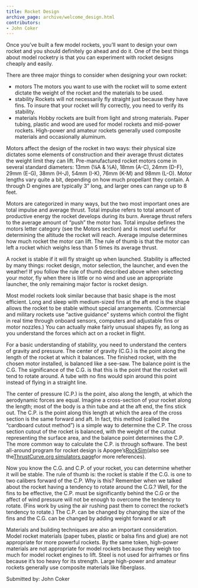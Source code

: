 ```yaml
---
title: Rocket Design
archive_page: archive/welcome_design.html
contributors:
- John Coker
---
```

Once you’ve built a few model rockets, you’ll want to design your own rocket and you should definitely go ahead and do it. One of the best things about model rocketry is that you can experiment with rocket designs cheaply and easily.

There are three major things to consider when designing your own rocket:

- motors The motors you want to use with the rocket will to some extent dictate the weight of the rocket and the materials to be used.
- stability Rockets will not necessarily fly straight just because they have fins. To insure that your rocket will fly correctly, you need to verify its stability.
- materials Hobby rockets are built from light and strong materials. Paper tubing, plastic and wood are used for model rockets and mid-power rockets. High-power and amateur rockets generally used composite materials and occasionally aluminum.

Motors affect the design of the rocket in two ways: their physical size dictates some elements of construction and their average thrust dictates the weight limit they can lift. Pre-manufactured rocket motors come in several standard diameters: 13mm (¼A & ½A), 18mm (A-C), 24mm (D-F), 29mm (E-G), 38mm (H-J), 54mm (I-K), 76mm (K-M) and 98mm (L-O). Motor lengths vary quite a bit, depending on how much propellant they contain. A through D engines are typically 3” long, and larger ones can range up to 8 feet.

Motors are categorized in many ways, but the two most important ones are total impulse and average thrust. Total impulse refers to total amount of productive energy the rocket develops during its burn. Average thrust refers to the average amount of “push” the motor has. Total impulse defines the motors letter category (see the Motors section) and is most useful for determining the altitude the rocket will reach. Average impulse determines how much rocket the motor can lift. The rule of thumb is that the motor can left a rocket which weighs less than 5 times its average thrust.

A rocket is stable if it will fly straight up when launched. Stability is affected by many things: rocket design, motor selection, the launcher, and even the weather! If you follow the rule of thumb described above when selecting your motor, fly when there is little or no wind and use an appropriate launcher, the only remaining major factor is rocket design.

Most model rockets look similar because that basic shape is the most efficient. Long and sleep with medium-sized fins at the aft end is the shape allows the rocket to be stable without special arrangements. (Commercial and military rockets use “active guidance” systems which control the flight in real time through onboard sensors, computers and adjustable fins or motor nozzles.) You can actually make fairly unusual shapes fly, as long as you understand the forces which act on a rocket in flight.

For a basic understanding of stability, you need to understand the centers of gravity and pressure. The center of gravity (C.G.) is the point along the length of the rocket at which it balances. The finished rocket, with the chosen motor installed, is balanced like a see-saw. The balance point is the C.G. The significance of the C.G. is that this is the point that the rocket will tend to rotate around. A tube with no fins would spin around this point instead of flying in a straight line.

The center of pressure (C.P.) is the point, also along the length, at which the aerodynamic forces are equal. Imagine a cross-section of your rocket along the length; most of the body is a thin tube and at the aft end, the fins stick out. The C.P. is the point along this length at which the area of the cross section is the same forward and aft. In fact, this method (called the “cardboard cutout method”) is a simple way to determine the C.P. The cross section cutout of the rocket is balanced, with the weight of the cutout representing the surface area, and the balance point determines the C.P. The more common way to calculate the C.P. is through software. The best all-around program for rocket design is Apogee’s[RockSim](http://www.apogeerockets.com/acb2/webpage.cfm?WebPage_ID=9&DID=10)(also see the[ThrustCurve.org simulators page](http://www.thrustcurve.org/simulators.html)for more references).

Now you know the C.G. and C.P. of your rocket, you can determine whether it will be stable. The rule of thumb is: the rocket is stable if the C.G. is one to two calibers forward of the C.P. Why is this? Remember when we talked about the rocket having a tendency to rotate around the C.G.? Well, for the fins to be effective, the C.P. must be significantly behind the C.G or the affect of wind pressure will not be enough to overcome the tendency to rotate. (Fins work by using the air rushing past them to correct the rocket’s tendency to rotate.) The C.P. can be changed by changing the size of the fins and the C.G. can be changed by adding weight forward or aft

Materials and building techniques are also an important consideration. Model rocket materials (paper tubes, plastic or balsa fins and glue) are not appropriate for more powerful rockets. By the same token, high-power materials are not appropriate for model rockets because they weigh too much for model rocket engines to lift. Steel is not used for airframes or fins because it’s too heavy for its strength. Large high-power and amateur rockets generally use composite materials like fiberglass.

Submitted by: John Coker
